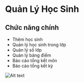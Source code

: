 # Quản Lý Học Sinh

## Chức năng chính
* Thêm học sinh
* Quản lý học sinh trong lớp
* Quản lý số lớp
* Quản lý bảng điểm
* Báo cáo tổng kết môn
* Báo cáo tổng kết kỳ

![Alt text](https://github.com/marsent/QuanLyHocSinh/blob/master/ScreenShot/TrangLopHoc.jpg?raw=true?raw=true "Trang Chủ")
